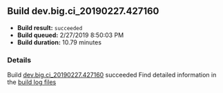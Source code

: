 ## Build dev.big.ci_20190227.427160
- **Build result:** `succeeded`
- **Build queued:** 2/27/2019 8:50:03 PM
- **Build duration:** 10.79 minutes
### Details
Build [dev.big.ci_20190227.427160](https://winappstudio.visualstudio.com/web/build.aspx?pcguid=a4ef43be-68ce-4195-a619-079b4d9834c2&builduri=vstfs%3a%2f%2f%2fBuild%2fBuild%2f27160) succeeded
Find detailed information in the [build log files](https://uwpctdiags.blob.core.windows.net/buildlogs/dev.big.ci_20190227.427160_logs.zip)
